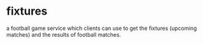 # fixtures
a football game service which clients can use to get the fixtures (upcoming matches) and the results of football matches.
